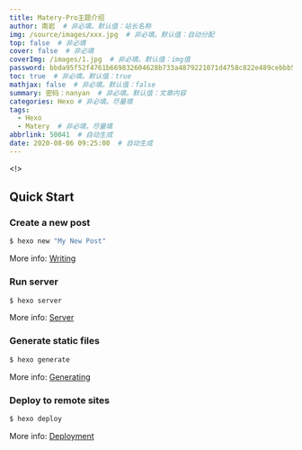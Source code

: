```yaml
---
title: Matery-Pro主题介绍
author: 南岩  # 非必填。默认值：站长名称
img: /source/images/xxx.jpg  # 非必填。默认值：自动分配
top: false  # 非必填
cover: false  # 非必填
coverImg: /images/1.jpg  # 非必填。默认值：img值
password: bbda95f52f4761b669832604628b733a4879221071d4758c822e489cebbb5d3bf194a1018686ebd32491b794628dcc7f8a3000d634c14fcf73bd91829efe792a  # 非必填
toc: true  # 非必填。默认值：true
mathjax: false  # 非必填。默认值：false
summary: 密码：nanyan  # 非必填。默认值：文章内容
categories: Hexo # 非必填。尽量填
tags:
  - Hexo
  - Matery  # 非必填。尽量填
abbrlink: 50041  # 自动生成
date: 2020-08-06 09:25:00  # 自动生成
---
```


<!>
## Quick Start

### Create a new post

```bash
$ hexo new "My New Post"
```

More info: [Writing](https://hexo.io/docs/writing.html)

### Run server

```bash
$ hexo server
```

More info: [Server](https://hexo.io/docs/server.html)

### Generate static files

```bash
$ hexo generate
```

More info: [Generating](https://hexo.io/docs/generating.html)

### Deploy to remote sites

```bash
$ hexo deploy
```

More info: [Deployment](https://hexo.io/docs/deployment.html)
